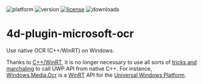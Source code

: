 ![platform](https://img.shields.io/static/v1?label=platform&message=win-32%20|%20win-64&color=blue)
![version](https://img.shields.io/badge/version-17%2B-3E8B93)
[![license](https://img.shields.io/github/license/miyako/4d-plugin-microsoft-ocr)](LICENSE)
![downloads](https://img.shields.io/github/downloads/miyako/4d-plugin-microsoft-ocr/total)

# 4d-plugin-microsoft-ocr
Use native OCR (C++/WinRT) on Windows.

Thanks to [C++/WinRT](https://blogs.windows.com/windowsdeveloper/2016/11/28/standard-c-windows-runtime-cwinrt/), it is no longer necessary to use all sorts of [tricks and marchaling](https://qiita.com/Yukio-Ichikawa/items/f8d3111a60a337adfd48) to call UWP API from native C++. For instance, [Windows.Media.Ocr](https://docs.microsoft.com/en-us/uwp/api/Windows.Media.Ocr?view=winrt-19041) is a [WinRT](https://en.wikipedia.org/wiki/Windows_Runtime) API for the [Universal Windows Platform](https://en.wikipedia.org/wiki/Universal_Windows_Platform). 

